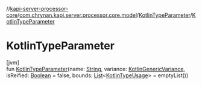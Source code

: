 //[kapi-server-processor-core](../../../index.md)/[com.chrynan.kapi.server.processor.core.model](../index.md)/[KotlinTypeParameter](index.md)/[KotlinTypeParameter](-kotlin-type-parameter.md)

# KotlinTypeParameter

[jvm]\
fun [KotlinTypeParameter](-kotlin-type-parameter.md)(name: [String](https://kotlinlang.org/api/latest/jvm/stdlib/kotlin/-string/index.html), variance: [KotlinGenericVariance](../-kotlin-generic-variance/index.md), isReified: [Boolean](https://kotlinlang.org/api/latest/jvm/stdlib/kotlin/-boolean/index.html) = false, bounds: [List](https://kotlinlang.org/api/latest/jvm/stdlib/kotlin.collections/-list/index.html)&lt;[KotlinTypeUsage](../-kotlin-type-usage/index.md)&gt; = emptyList())
